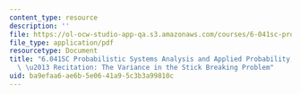 ```yaml
---
content_type: resource
description: ''
file: https://ol-ocw-studio-app-qa.s3.amazonaws.com/courses/6-041sc-probabilistic-systems-analysis-and-applied-probability-fall-2013/ba9efaa6ae6b5e0641a95c3b3a99810c_MIT6_041SCF13_The_Variance_in_the_Stick_Breaking_Problem_300k.pdf
file_type: application/pdf
resourcetype: Document
title: "6.041SC Probabilistic Systems Analysis and Applied Probability, Fall 2013Transcript\
  \ \u2013 Recitation: The Variance in the Stick Breaking Problem"
uid: ba9efaa6-ae6b-5e06-41a9-5c3b3a99810c
---
```

